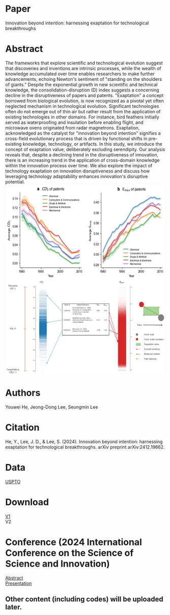 # Paper
Innovation beyond intention: harnessing exaptation for technological breakthroughs  
# Abstract
The frameworks that explore scientific and technological evolution suggest that discoveries and inventions are intrinsic processes, while the wealth of knowledge accumulated over time enables researchers to make further advancements, echoing Newton's sentiment of "standing on the shoulders of giants." Despite the exponential growth in new scientific and technical knowledge, the consolidation-disruption (D) index suggests a concerning decline in the disruptiveness of papers and patents. "Exaptation" a concept borrowed from biological evolution, is now recognized as a pivotal yet often neglected mechanism in technological evolution. Significant technologies often do not emerge out of thin air but rather result from the application of existing technologies in other domains. For instance, bird feathers initially served as waterproofing and insulation before enabling flight, and microwave ovens originated from radar magnetrons. Exaptation, acknowledged as the catalyst for "innovation beyond intention" signifies a cross-field evolutionary process that is driven by functional shifts in pre-existing knowledge, technology, or artifacts. In this study, we introduce the concept of exaptation value, deliberately excluding serendipity. Our analysis reveals that, despite a declining trend in the disruptiveness of innovation, there is an increasing trend in the application of cross-domain knowledge within the innovation process over time. We also explore the impact of technology exaptation on innovation disruptiveness and discuss how leveraging technology adaptability enhances innovation's disruptive potential.  
<img src="fig/fig3.jpg" alt="Disruption vs Exaptation" width="700" height="300" style="display: block; margin: 0 auto;">
<img src="fig/fig2.jpg" alt="Disruption vs Exaptation" width="700" height="300" style="display: block; margin: 0 auto;">
# Authors  
Youwei He, Jeong-Dong Lee, Seungmin Lee
# Citation  
He, Y., Lee, J. D., & Lee, S. (2024). Innovation beyond intention: harnessing exaptation for technological breakthroughs. arXiv preprint arXiv:2412.19662.
# Data
<a href='https://patentsview.org/'>USPTO</a>   
# Download
<a href='https://arxiv.org/abs/2412.19662'>V1</a>  
V2
# Conference (2024 International Conference on the Science of Science and Innovation)  
<a href='doc/abstract.pdf'>Abstract</a>  
<a href='doc/HeYouwei_July2.pdf'>Presentation</a>  
## Other content (including codes) will be uploaded later.
